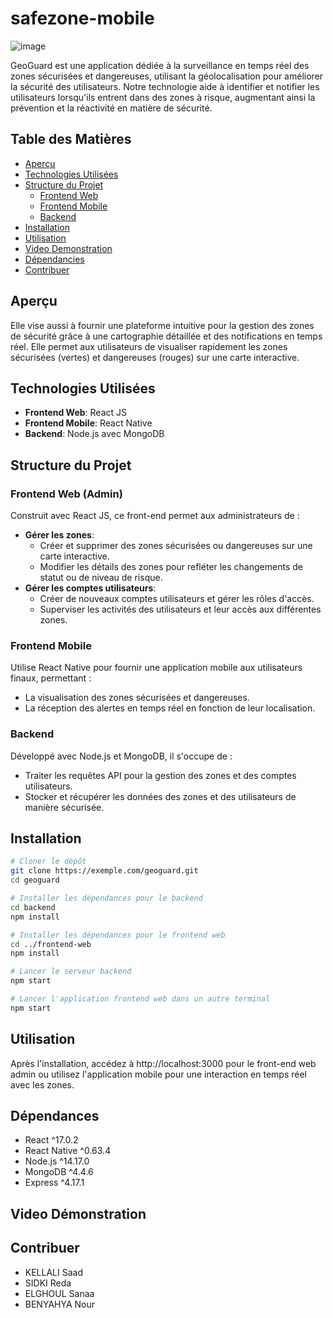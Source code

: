 # safezone-mobile
![image](https://github.com/ke-saad/safezone-mobile/assets/132830438/023a375c-bb8a-42c7-b80f-9ebc05b874ca)

GeoGuard est une application dédiée à la surveillance en temps réel des zones sécurisées et dangereuses, utilisant la géolocalisation pour améliorer la sécurité des utilisateurs. Notre technologie aide à identifier et notifier les utilisateurs lorsqu'ils entrent dans des zones à risque, augmentant ainsi la prévention et la réactivité en matière de sécurité.
## Table des Matières
- [Aperçu](#aperçu)
- [Technologies Utilisées](#technologies-utilisées)
- [Structure du Projet](#structure-du-projet)
  - [Frontend Web](#frontend-web)
  - [Frontend Mobile](#frontend-mobile)
  - [Backend](#backend)
- [Installation](#installation)
- [Utilisation](#utilisation)
- [Video Demonstration](#Video-Demonstration)
- [Dépendancies](#dépendancies)
- [Contribuer](#contribuer)

 ## Aperçu
Elle vise aussi à fournir une plateforme intuitive pour la gestion des zones de sécurité grâce à une cartographie détaillée et des notifications en temps réel. Elle permet aux utilisateurs de visualiser rapidement les zones sécurisées (vertes) et dangereuses (rouges) sur une carte interactive.

## Technologies Utilisées
- **Frontend Web**: React JS
- **Frontend Mobile**: React Native
- **Backend**: Node.js avec MongoDB

## Structure du Projet

### Frontend Web (Admin)
Construit avec React JS, ce front-end permet aux administrateurs de :
- **Gérer les zones**:
  - Créer et supprimer des zones sécurisées ou dangereuses sur une carte interactive.
  - Modifier les détails des zones pour refléter les changements de statut ou de niveau de risque.
- **Gérer les comptes utilisateurs**:
  - Créer de nouveaux comptes utilisateurs et gérer les rôles d'accès.
  - Superviser les activités des utilisateurs et leur accès aux différentes zones.

### Frontend Mobile
Utilise React Native pour fournir une application mobile aux utilisateurs finaux, permettant :
- La visualisation des zones sécurisées et dangereuses.
- La réception des alertes en temps réel en fonction de leur localisation.
  
### Backend
Développé avec Node.js et MongoDB, il s'occupe de :
- Traiter les requêtes API pour la gestion des zones et des comptes utilisateurs.
- Stocker et récupérer les données des zones et des utilisateurs de manière sécurisée.

## Installation
```bash
# Cloner le dépôt
git clone https://exemple.com/geoguard.git
cd geoguard

# Installer les dépendances pour le backend
cd backend
npm install

# Installer les dépendances pour le frontend web
cd ../frontend-web
npm install

# Lancer le serveur backend
npm start

# Lancer l'application frontend web dans un autre terminal
npm start
```

## Utilisation
Après l'installation, accédez à http://localhost:3000 pour le front-end web admin ou utilisez l'application mobile pour une interaction en temps réel avec les zones.

## Dépendances
- React ^17.0.2
- React Native ^0.63.4
- Node.js ^14.17.0
- MongoDB ^4.4.6
- Express ^4.17.1
  
## Video Démonstration

## Contribuer
- KELLALI Saad
- SIDKI Reda
- ELGHOUL Sanaa
- BENYAHYA Nour

